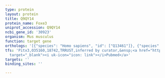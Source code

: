 ```yaml
---
type: protein
layout: protein
title: Q9QY14
protein_name: Foxe3
uniprot_accession: Q9QY14
ncbi_gene_id: '30923'
organism: Mus musculus
function: target gene
orthologs: '[{"species": "Homo sapiens", "id": ["Q13461"]}, {"species": "Rattus norvegicus", "id": ["Q63250"]}]'
tfs: 'Pitx3,O35160,18742,TRRUST,inferred by curator,&ensp;<a href="https://www.ncbi.nlm.nih.gov/pubmed/?term=29087512%5Buid%5D+OR+24307298%5Buid%5D"
  target="_blank"><i uk-icon="icon: link"></i>Pubmed</a>'
targets: ''
binding_sites: ''

---
```

